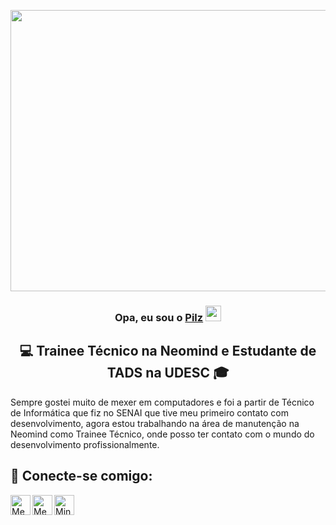 <p align="center">
  <img width="1000" height="450" src="https://user-images.githubusercontent.com/67395760/150650793-30e9d8ef-365b-4236-ab0d-fe670d65eb51.png">
</p>

<div align="center">
  <h3>Opa, eu sou o <a href="https://www.linkedin.com/in/felipevpilz/">Pilz</a> <img src="https://media.giphy.com/media/hvRJCLFzcasrR4ia7z/giphy.gif" width="25px"></h3>
  <h2>💻 Trainee Técnico na Neomind e Estudante de TADS na UDESC 🎓</h2>
</div>

Sempre gostei muito de mexer em computadores e foi a partir de Técnico de Informática que fiz no SENAI que tive meu primeiro contato com desenvolvimento, agora estou trabalhando na área de manutenção na Neomind como Trainee Técnico, onde posso ter contato com o mundo do desenvolvimento profissionalmente.

<h2>🤝 Conecte-se comigo:</h2>

<a href="https://www.linkedin.com/in/felipe-vilvert-pilz-b623a6197">
  <img align="left" alt="Meu LinkedIN" width="32px" src="https://raw.githubusercontent.com/peterthehan/peterthehan/master/assets/linkedin.svg" />
</a>
<a href="https://open.spotify.com/user/12183798160">
  <img align="left" alt="Meu Spotify" width="32px" src="https://raw.githubusercontent.com/peterthehan/peterthehan/master/assets/spotify.svg" />
</a>
<a href="https://steamcommunity.com/id/felipepilz/">
  <img align="left" alt="Minha Steam" width="32px" src="https://raw.githubusercontent.com/peterthehan/peterthehan/master/assets/steam.svg" />
</a>
